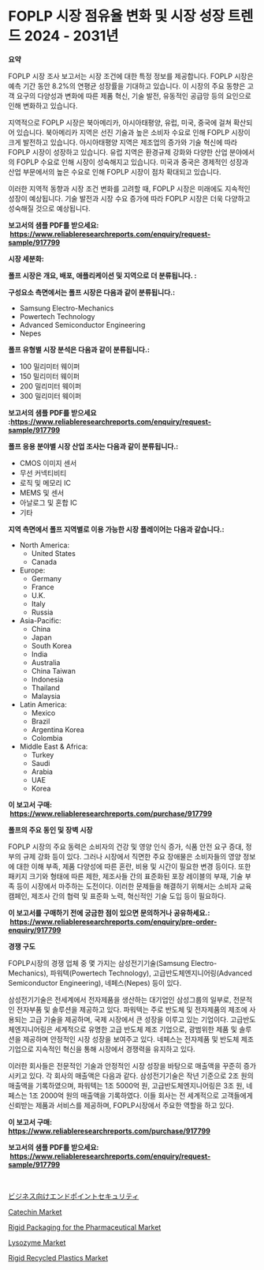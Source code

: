 <p><h1>FOPLP 시장 점유율 변화 및 시장 성장 트렌드 2024 - 2031년</h1></p><p><strong>요약</strong></p>
<p><p>FOPLP 시장 조사 보고서는 시장 조건에 대한 특정 정보를 제공합니다. FOPLP 시장은 예측 기간 동안 8.2%의 연평균 성장률을 기대하고 있습니다. 이 시장의 주요 동향은 고객 요구의 다양성과 변화에 따른 제품 혁신, 기술 발전, 유동적인 공급망 등의 요인으로 인해 변화하고 있습니다. </p><p>지역적으로 FOPLP 시장은 북아메리카, 아시아태평양, 유럽, 미국, 중국에 걸쳐 확산되어 있습니다. 북아메리카 지역은 선진 기술과 높은 소비자 수요로 인해 FOPLP 시장이 크게 발전하고 있습니다. 아시아태평양 지역은 제조업의 증가와 기술 혁신에 따라 FOPLP 시장이 성장하고 있습니다. 유럽 지역은 환경규제 강화와 다양한 산업 분야에서의 FOPLP 수요로 인해 시장이 성숙해지고 있습니다. 미국과 중국은 경제적인 성장과 산업 부문에서의 높은 수요로 인해 FOPLP 시장이 점차 확대되고 있습니다.</p><p>이러한 지역적 동향과 시장 조건 변화를 고려할 때, FOPLP 시장은 미래에도 지속적인 성장이 예상됩니다. 기술 발전과 시장 수요 증가에 따라 FOPLP 시장은 더욱 다양하고 성숙해질 것으로 예상됩니다. </p></p>
<p><strong>보고서의 샘플 PDF를 받으세요: &nbsp;<a href="https://www.reliableresearchreports.com/enquiry/request-sample/917799">https://www.reliableresearchreports.com/enquiry/request-sample/917799</a></strong></p>
<p><strong>시장 세분화:</strong></p>
<p><strong> 폴프 시장은 개요, 배포, 애플리케이션 및 지역으로 더 분류됩니다. :</strong></p>
<p><strong>구성요소 측면에서는 폴프 시장은 다음과 같이 분류됩니다.:</strong></p>
<p><ul><li>Samsung Electro-Mechanics</li><li>Powertech Technology</li><li>Advanced Semiconductor Engineering</li><li>Nepes</li></ul></p>
<p><strong> 폴프 유형별 시장 분석은 다음과 같이 분류됩니다.:</strong></p>
<p><ul><li>100 밀리미터 웨이퍼</li><li>150 밀리미터 웨이퍼</li><li>200 밀리미터 웨이퍼</li><li>300 밀리미터 웨이퍼</li></ul></p>
<p><strong>보고서의 샘플 PDF를 받으세요 :<a href="https://www.reliableresearchreports.com/enquiry/request-sample/917799">https://www.reliableresearchreports.com/enquiry/request-sample/917799</a></strong></p>
<p><strong> 폴프 응용 분야별 시장 산업 조사는 다음과 같이 분류됩니다.:</strong></p>
<p><ul><li>CMOS 이미지 센서</li><li>무선 커넥티비티</li><li>로직 및 메모리 IC</li><li>MEMS 및 센서</li><li>아날로그 및 혼합 IC</li><li>기타</li></ul></p>
<p><strong>지역 측면에서 폴프 지역별로 이용 가능한 시장 플레이어는 다음과 같습니다.:</strong></p>
<p><ul>
    <li>
        North America:
        <ul>
            <li>United States</li>
            <li>Canada</li>
        </ul>
    </li>
    <li>
        Europe:
        <ul>
            <li>Germany</li>
            <li>France</li>
            <li>U.K.</li>
            <li>Italy</li>
            <li>Russia</li>
        </ul>
    </li>
    <li>
        Asia-Pacific:
        <ul>
            <li>China</li>
            <li>Japan</li>
            <li>South Korea</li>
            <li>India</li>
            <li>Australia</li>
            <li>China Taiwan</li>
            <li>Indonesia</li>
            <li>Thailand</li>
            <li>Malaysia</li>
        </ul>
    </li>
    <li>
        Latin America:
        <ul>
            <li>Mexico</li>
            <li>Brazil</li>
            <li>Argentina Korea</li>
            <li>Colombia</li>
        </ul>
    </li>
    <li>
        Middle East & Africa:
        <ul>
            <li>Turkey</li>
            <li>Saudi</li>
            <li>Arabia</li>
            <li>UAE</li>
            <li>Korea</li>
        </ul>
    </li>
    </ul></p>
<p><strong>이 보고서 구매: &nbsp;<a href="https://www.reliableresearchreports.com/purchase/917799">https://www.reliableresearchreports.com/purchase/917799</a></strong></p>
<p><strong>폴프의 주요 동인 및 장벽 시장</strong></p>
<p><p>FOPLP 시장의 주요 동력은 소비자의 건강 및 영양 인식 증가, 식품 안전 요구 증대, 정부의 규제 강화 등이 있다. 그러나 시장에서 직면한 주요 장애물은 소비자들의 영양 정보에 대한 이해 부족, 제품 다양성에 따른 혼란, 비용 및 시간이 필요한 변경 등이다. 또한 패키지 크기와 형태에 따른 제한, 제조사들 간의 표준화된 포장 레이블의 부재, 기술 부족 등이 시장에서 마주하는 도전이다. 이러한 문제들을 해결하기 위해서는 소비자 교육캠페인, 제조사 간의 협력 및 표준화 노력, 혁신적인 기술 도입 등이 필요하다.</p></p>
<p><strong>이 보고서를 구매하기 전에 궁금한 점이 있으면 문의하거나 공유하세요.: &nbsp;<a href="https://www.reliableresearchreports.com/enquiry/pre-order-enquiry/917799">https://www.reliableresearchreports.com/enquiry/pre-order-enquiry/917799</a></strong></p>
<p><strong>경쟁 구도</strong></p>
<p><p>FOPLP시장의 경쟁 업체 중 몇 가지는 삼성전기기술(Samsung Electro-Mechanics), 파워텍(Powertech Technology), 고급반도체엔지니어링(Advanced Semiconductor Engineering), 네페스(Nepes) 등이 있다. </p><p>삼성전기기술은 전세계에서 전자제품을 생산하는 대기업인 삼성그룹의 일부로, 전문적인 전자부품 및 솔루션을 제공하고 있다. 파워텍는 주로 반도체 및 전자제품의 제조에 사용되는 고급 기술을 제공하며, 국제 시장에서 큰 성장을 이루고 있는 기업이다. 고급반도체엔지니어링은 세계적으로 유명한 고급 반도체 제조 기업으로, 광범위한 제품 및 솔루션을 제공하며 안정적인 시장 성장을 보여주고 있다. 네페스는 전자제품 및 반도체 제조 기업으로 지속적인 혁신을 통해 시장에서 경쟁력을 유지하고 있다.</p><p>이러한 회사들은 전문적인 기술과 안정적인 시장 성장을 바탕으로 매출액을 꾸준히 증가시키고 있다. 각 회사의 매출액은 다음과 같다. 삼성전기기술은 작년 기준으로 2조 원의 매출액을 기록하였으며, 파워텍는 1조 5000억 원, 고급반도체엔지니어링은 3조 원, 네페스는 1조 2000억 원의 매출액을 기록하였다. 이들 회사는 전 세계적으로 고객들에게 신뢰받는 제품과 서비스를 제공하며, FOPLP시장에서 주요한 역할을 하고 있다.</p></p>
<p><strong>이 보고서 구매: &nbsp; <a href="https://www.reliableresearchreports.com/purchase/917799">https://www.reliableresearchreports.com/purchase/917799</a></strong></p>
<p><strong>보고서의 샘플 PDF를 받으세요: &nbsp;<a href="https://www.reliableresearchreports.com/enquiry/request-sample/917799">https://www.reliableresearchreports.com/enquiry/request-sample/917799</a></strong><strong></strong></p>
<p>&nbsp;</p>
<p><p><a href="https://medium.com/@soamybahemax/%E3%83%93%E3%82%B8%E3%83%8D%E3%82%B9%E5%90%91%E3%81%91%E3%82%A8%E3%83%B3%E3%83%89%E3%83%9D%E3%82%A4%E3%83%B3%E3%83%88%E3%82%BB%E3%82%AD%E3%83%A5%E3%83%AA%E3%83%86%E3%82%A3%E5%B8%82%E5%A0%B4%E3%81%AF-%E5%B8%82%E5%A0%B4%E3%82%B7%E3%82%A7%E3%82%A2-%E3%82%B5%E3%82%A4%E3%82%BA-2031%E5%B9%B4%E3%81%BE%E3%81%A7%E3%81%AE%E8%A6%8B%E8%BE%BC%E3%81%BF%E4%BA%88%E6%B8%AC%E3%81%AB%E7%84%A6%E7%82%B9%E3%82%92%E5%BD%93%E3%81%A6%E3%81%A6%E3%81%84%E3%81%BE%E3%81%99-07d110ef49ac">ビジネス向けエンドポイントセキュリティ</a></p><p><a href="https://view.publitas.com/reportprime-1/catechin-market-size-2024-2031-global-industrial-analysis-key-geographical-regions-market-share-top-key-players-product-types-and-forecast-research-report/">Catechin Market</a></p><p><a href="https://metal-farmhouse-e95.notion.site/Rigid-Packaging-for-the-Pharmaceutical-Market-Offers-Provide-Insightful-Data-for-the-Time-Period-fro-ef892e6fe468410393855d9b64f52f31">Rigid Packaging for the Pharmaceutical Market</a></p><p><a href="https://view.publitas.com/reportprime-1/lysozyme-market-furnish-information-about-market-size-market-share-market-dynamics-and-projections-spanning-from-2024-to-2031/">Lysozyme Market</a></p><p><a href="https://circular-yam-9b9.notion.site/Rigid-Recycled-Plastics-Market-Size-Market-Trends-and-Growth-Outlook-forecasted-for-period-from-20-b61fae4aefca43c383b7135c61d8c037">Rigid Recycled Plastics Market</a></p></p>